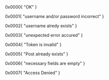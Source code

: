 0x0000{
	"OK"
}

0x0001{
	"username and/or password incorrect"
}

0x0002{
	"username alredy exists"
}

0x0003{
	"unexpected error accured"
}

0x0004{
	"Token is invalid"
}

0x0005{
	"Post already exists"
}

0x0006{
	"necessary fields are empty"
}

0x0007{
	"Access Denied"
}